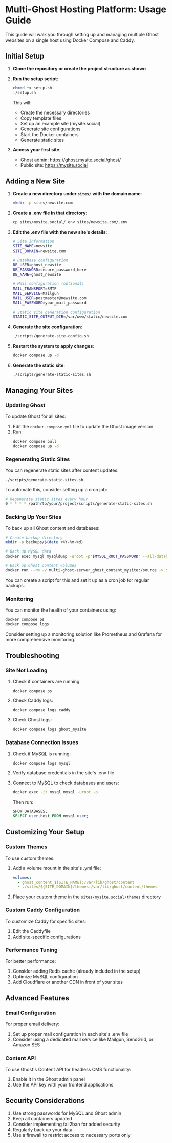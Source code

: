 # Multi-Ghost Hosting Platform: Usage Guide

This guide will walk you through setting up and managing multiple Ghost websites on a single host using Docker Compose and Caddy.

## Initial Setup

1. **Clone the repository or create the project structure as shown**

2. **Run the setup script**:
   ```bash
   chmod +x setup.sh
   ./setup.sh
   ```
   
   This will:
   - Create the necessary directories
   - Copy template files
   - Set up an example site (mysite.social)
   - Generate site configurations
   - Start the Docker containers
   - Generate static sites

3. **Access your first site**:
   - Ghost admin: https://ghost.mysite.social/ghost/
   - Public site: https://mysite.social

## Adding a New Site

1. **Create a new directory under `sites/` with the domain name**:
   ```bash
   mkdir -p sites/newsite.com
   ```

2. **Create a .env file in that directory**:
   ```bash
   cp sites/mysite.social/.env sites/newsite.com/.env
   ```

3. **Edit the .env file with the new site's details**:
   ```bash
   # Site information
   SITE_NAME=newsite
   SITE_DOMAIN=newsite.com
   
   # Database configuration
   DB_USER=ghost_newsite
   DB_PASSWORD=secure_password_here
   DB_NAME=ghost_newsite
   
   # Mail configuration (optional)
   MAIL_TRANSPORT=SMTP
   MAIL_SERVICE=Mailgun
   MAIL_USER=postmaster@newsite.com
   MAIL_PASSWORD=your_mail_password
   
   # Static site generation configuration
   STATIC_SITE_OUTPUT_DIR=/var/www/static/newsite.com
   ```

4. **Generate the site configuration**:
   ```bash
   ./scripts/generate-site-config.sh
   ```

5. **Restart the system to apply changes**:
   ```bash
   docker compose up -d
   ```

6. **Generate the static site**:
   ```bash
   ./scripts/generate-static-sites.sh
   ```

## Managing Your Sites

### Updating Ghost

To update Ghost for all sites:

1. Edit the `docker-compose.yml` file to update the Ghost image version
2. Run:
   ```bash
   docker compose pull
   docker compose up -d
   ```

### Regenerating Static Sites

You can regenerate static sites after content updates:

```bash
./scripts/generate-static-sites.sh
```

To automate this, consider setting up a cron job:

```bash
# Regenerate static sites every hour
0 * * * * /path/to/your/project/scripts/generate-static-sites.sh
```

### Backing Up Your Sites

To back up all Ghost content and databases:

```bash
# Create backup directory
mkdir -p backups/$(date +%Y-%m-%d)

# Back up MySQL data
docker exec mysql mysqldump -uroot -p"$MYSQL_ROOT_PASSWORD" --all-databases > backups/$(date +%Y-%m-%d)/all-databases.sql

# Back up Ghost content volumes
docker run --rm -v multi-ghost-server_ghost_content_mysite:/source -v $(pwd)/backups/$(date +%Y-%m-%d)/ghost_content_mysite:/backup alpine tar -czf /backup/content.tar.gz -C /source .
```

You can create a script for this and set it up as a cron job for regular backups.

### Monitoring

You can monitor the health of your containers using:

```bash
docker compose ps
docker compose logs
```

Consider setting up a monitoring solution like Prometheus and Grafana for more comprehensive monitoring.

## Troubleshooting

### Site Not Loading

1. Check if containers are running:
   ```bash
   docker compose ps
   ```

2. Check Caddy logs:
   ```bash
   docker compose logs caddy
   ```

3. Check Ghost logs:
   ```bash
   docker compose logs ghost_mysite
   ```

### Database Connection Issues

1. Check if MySQL is running:
   ```bash
   docker compose logs mysql
   ```

2. Verify database credentials in the site's .env file

3. Connect to MySQL to check databases and users:
   ```bash
   docker exec -it mysql mysql -uroot -p
   ```
   Then run:
   ```sql
   SHOW DATABASES;
   SELECT user,host FROM mysql.user;
   ```

## Customizing Your Setup

### Custom Themes

To use custom themes:

1. Add a volume mount in the site's .yml file:
   ```yaml
   volumes:
     - ghost_content_${SITE_NAME}:/var/lib/ghost/content
     - ./sites/${SITE_DOMAIN}/themes:/var/lib/ghost/content/themes
   ```

2. Place your custom theme in the `sites/mysite.social/themes` directory

### Custom Caddy Configuration

To customize Caddy for specific sites:

1. Edit the Caddyfile
2. Add site-specific configurations

### Performance Tuning

For better performance:

1. Consider adding Redis cache (already included in the setup)
2. Optimize MySQL configuration
3. Add Cloudflare or another CDN in front of your sites

## Advanced Features

### Email Configuration

For proper email delivery:

1. Set up proper mail configuration in each site's .env file
2. Consider using a dedicated mail service like Mailgun, SendGrid, or Amazon SES

### Content API

To use Ghost's Content API for headless CMS functionality:

1. Enable it in the Ghost admin panel
2. Use the API key with your frontend applications

## Security Considerations

1. Use strong passwords for MySQL and Ghost admin
2. Keep all containers updated
3. Consider implementing fail2ban for added security
4. Regularly back up your data
5. Use a firewall to restrict access to necessary ports only
